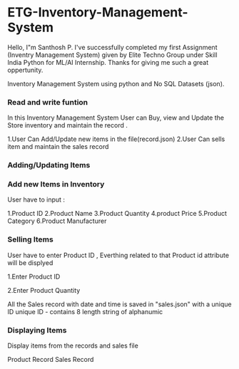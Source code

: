# ETG-Inventory-Management-System

Hello, I"m Santhosh P. I've successfully completed my first Assignment (Inventry Management System) given by Elite Techno Group under Skill India Python for ML/AI Internship. Thanks for giving me such a great oppertunity.

Inventory Management System using python and No SQL Datasets (json).

### Read and write funtion
In this Inventory Management System User can Buy, view and Update the Store inventory and maintain the record .

1.User Can Add/Update new items in the file(record.json)
2.User Can sells item and maintain the sales record


### Adding/Updating Items

### Add new Items in Inventory
User have to input :

1.Product ID
2.Product Name
3.Product Quantity
4.product Price
5.Product Category
6.Product Manufacturer

### Selling Items
User have to enter Product ID , Everthing related to that Product id attribute will be displyed 

1.Enter Product ID 

2.Enter Product Quantity 

All the Sales record with date and time is saved in "sales.json" with a unique ID 
unique ID - contains 8 length string of alphanumic

### Displaying Items
Display items from the records and sales file

Product Record
Sales Record
